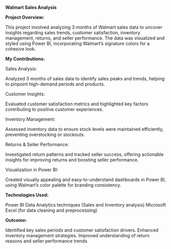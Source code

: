 **Walmart Sales Analysis**


**Project Overview:**

This project involved analyzing 3 months of Walmart sales data to uncover insights regarding sales trends, customer satisfaction, inventory management, returns, and seller performance. The data was visualized and styled using Power BI, incorporating Walmart’s signature colors for a cohesive look.

**My Contributions:**

Sales Analysis:

Analyzed 3 months of sales data to identify sales peaks and trends, helping to pinpoint high-demand periods and products.

Customer Insights:

Evaluated customer satisfaction metrics and highlighted key factors contributing to positive customer experiences.

Inventory Management:

Assessed inventory data to ensure stock levels were maintained efficiently, preventing overstocking or stockouts.

Returns & Seller Performance:

Investigated return patterns and tracked seller success, offering actionable insights for improving returns and boosting seller performance.

Visualization in Power BI:

Created visually appealing and easy-to-understand dashboards in Power BI, using Walmart’s color palette for branding consistency.

**Technologies Used:**

Power BI
Data Analytics techniques (Sales and Inventory analysis)
Microsoft Excel (for data cleaning and preprocessing)

**Outcome:**

Identified key sales periods and customer satisfaction drivers.
Enhanced inventory management strategies.
Improved understanding of return reasons and seller performance trends
